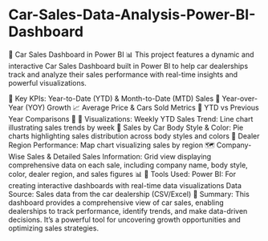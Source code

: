 # Car-Sales-Data-Analysis-Power-BI-Dashboard
🚗 Car Sales Dashboard in Power BI 📊
This project features a dynamic and interactive Car Sales Dashboard built in Power BI to help car dealerships track and analyze their sales performance with real-time insights and powerful visualizations.

🔑 Key KPIs:
Year-to-Date (YTD) & Month-to-Date (MTD) Sales 📅
Year-over-Year (YOY) Growth 📈
Average Price & Cars Sold Metrics 🚗
YTD vs Previous Year Comparisons 🔄
🎨 Visualizations:
Weekly YTD Sales Trend: Line chart illustrating sales trends by week 📆
Sales by Car Body Style & Color: Pie charts highlighting sales distribution across body styles and colors 🎨
Dealer Region Performance: Map chart visualizing sales by region 🗺️
Company-Wise Sales & Detailed Sales Information: Grid view displaying comprehensive data on each sale, including company name, body style, color, dealer region, and sales figures 📊
🚀 Tools Used:
Power BI: For creating interactive dashboards with real-time data visualizations
Data Source: Sales data from the car dealership (CSV/Excel)
📝 Summary:
This dashboard provides a comprehensive view of car sales, enabling dealerships to track performance, identify trends, and make data-driven decisions. It’s a powerful tool for uncovering growth opportunities and optimizing sales strategies.
